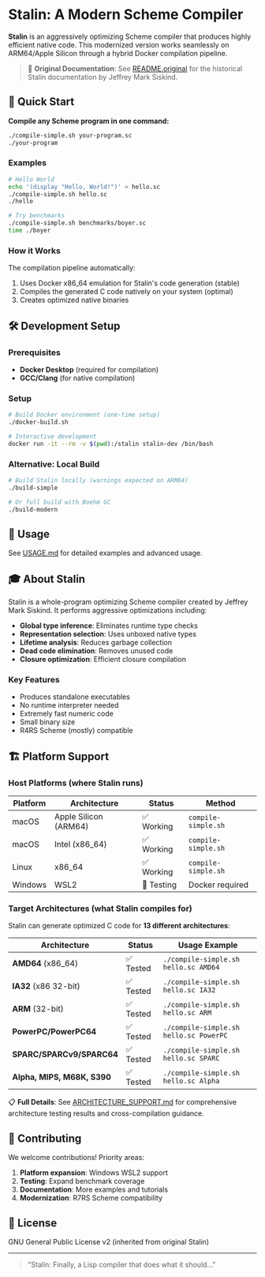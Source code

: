 # Stalin: A Modern Scheme Compiler

**Stalin** is an aggressively optimizing Scheme compiler that produces highly efficient native code. This modernized version works seamlessly on ARM64/Apple Silicon through a hybrid Docker compilation pipeline.

> 📜 **Original Documentation**: See [README.original](README.original) for the historical Stalin documentation by Jeffrey Mark Siskind.

## 🚀 Quick Start

**Compile any Scheme program in one command:**

```bash
./compile-simple.sh your-program.sc
./your-program
```

### Examples

```bash
# Hello World
echo '(display "Hello, World!")' > hello.sc
./compile-simple.sh hello.sc
./hello

# Try benchmarks
./compile-simple.sh benchmarks/boyer.sc
time ./boyer
```

### How it Works

The compilation pipeline automatically:
1. Uses Docker x86_64 emulation for Stalin's code generation (stable)
2. Compiles the generated C code natively on your system (optimal)
3. Creates optimized native binaries

## 🛠️ Development Setup

### Prerequisites
- **Docker Desktop** (required for compilation)
- **GCC/Clang** (for native compilation)

### Setup
```bash
# Build Docker environment (one-time setup)
./docker-build.sh

# Interactive development
docker run -it --rm -v $(pwd):/stalin stalin-dev /bin/bash
```

### Alternative: Local Build
```bash
# Build Stalin locally (warnings expected on ARM64)
./build-simple

# Or full build with Boehm GC
./build-modern
```

## 📖 Usage

See [USAGE.md](USAGE.md) for detailed examples and advanced usage.

## 🎓 About Stalin

Stalin is a whole-program optimizing Scheme compiler created by Jeffrey Mark Siskind. It performs aggressive optimizations including:

- **Global type inference**: Eliminates runtime type checks
- **Representation selection**: Uses unboxed native types
- **Lifetime analysis**: Reduces garbage collection
- **Dead code elimination**: Removes unused code
- **Closure optimization**: Efficient closure compilation

### Key Features
- Produces standalone executables
- No runtime interpreter needed
- Extremely fast numeric code
- Small binary size
- R4RS Scheme (mostly) compatible

## 🏗️ Platform Support

### Host Platforms (where Stalin runs)
| Platform | Architecture | Status | Method |
|----------|-------------|--------|---------|
| macOS | Apple Silicon (ARM64) | ✅ Working | `compile-simple.sh` |
| macOS | Intel (x86_64) | ✅ Working | `compile-simple.sh` |
| Linux | x86_64 | ✅ Working | `compile-simple.sh` |
| Windows | WSL2 | 🔧 Testing | Docker required |

### Target Architectures (what Stalin compiles for)
Stalin can generate optimized C code for **13 different architectures**:

| Architecture | Status | Usage Example |
|--------------|--------|---------------|
| **AMD64** (x86_64) | ✅ Tested | `./compile-simple.sh hello.sc AMD64` |
| **IA32** (x86 32-bit) | ✅ Tested | `./compile-simple.sh hello.sc IA32` |
| **ARM** (32-bit) | ✅ Tested | `./compile-simple.sh hello.sc ARM` |
| **PowerPC/PowerPC64** | ✅ Tested | `./compile-simple.sh hello.sc PowerPC` |
| **SPARC/SPARCv9/SPARC64** | ✅ Tested | `./compile-simple.sh hello.sc SPARC` |
| **Alpha, MIPS, M68K, S390** | ✅ Tested | `./compile-simple.sh hello.sc Alpha` |

📋 **Full Details**: See [ARCHITECTURE_SUPPORT.md](ARCHITECTURE_SUPPORT.md) for comprehensive architecture testing results and cross-compilation guidance.

## 🤝 Contributing

We welcome contributions! Priority areas:
1. **Platform expansion**: Windows WSL2 support
2. **Testing**: Expand benchmark coverage
3. **Documentation**: More examples and tutorials
4. **Modernization**: R7RS Scheme compatibility

## 📜 License

GNU General Public License v2 (inherited from original Stalin)

---

> "Stalin: Finally, a Lisp compiler that does what it should..."